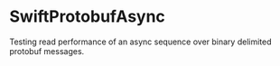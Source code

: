 # SwiftProtobufAsync

Testing read performance of an async sequence over binary delimited protobuf
messages.
